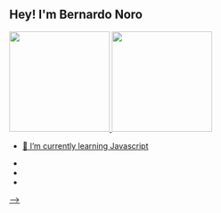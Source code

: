 ## Hey! I'm Bernardo Noro
<div>
  <a href="https://github.com/bernardofnoro">
  <img height="180em" src="https://github-readme-stats.vercel.app/api?username=bernardofnoro&show_icons=true&theme=dracula&include_all_commits=true&count_private=true"/>
  <img height="180em" src="https://github-readme-stats.vercel.app/api/top-langs/?username=bernardofnoro&layout=compact&langs_count=7&theme=dracula"/>
</div>

- 🌱 I’m currently learning Javascript
- 
-

- 
-->
